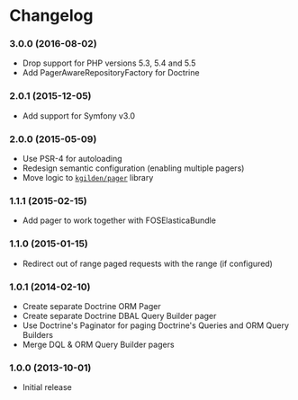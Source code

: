 Changelog
=========

### 3.0.0 (2016-08-02)

* Drop support for PHP versions 5.3, 5.4 and 5.5
* Add PagerAwareRepositoryFactory for Doctrine

### 2.0.1 (2015-12-05)

* Add support for Symfony v3.0

### 2.0.0 (2015-05-09)

* Use PSR-4 for autoloading
* Redesign semantic configuration (enabling multiple pagers)
* Move logic to [`kgilden/pager`](https://github.com/kgilden/pager) library

### 1.1.1 (2015-02-15)

* Add pager to work together with FOSElasticaBundle

### 1.1.0 (2015-01-15)

* Redirect out of range paged requests with the range (if configured)

### 1.0.1 (2014-02-10)

* Create separate Doctrine ORM Pager
* Create separate Doctrine DBAL Query Builder pager
* Use Doctrine's Paginator for paging Doctrine's Queries and ORM Query Builders
* Merge DQL & ORM Query Builder pagers

### 1.0.0 (2013-10-01)

* Initial release

